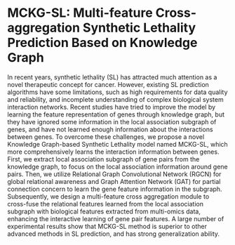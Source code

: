 # MCKG-SL: Multi-feature Cross-aggregation Synthetic Lethality Prediction Based on Knowledge Graph
In recent years, synthetic lethality (SL) has attracted much attention as a novel therapeutic concept for cancer. However, existing SL prediction algorithms have some limitations, such as high requirements for data quality and reliability, and incomplete understanding of complex biological system interaction networks. Recent studies have tried to improve the model by learning the feature representation of genes through knowledge graph, but they have ignored some information in the local association subgraph of genes, and have not learned enough information about the interactions between genes. To overcome these challenges, we propose a novel Knowledge Graph-based Synthetic Lethality model named MCKG-SL, which more comprehensively learns the interaction information between genes. First, we extract local association subgraph of gene pairs from the knowledge graph, to focus on the local association information around gene pairs. Then, we utilize Relational Graph Convolutional Network (RGCN) for global relational awareness and Graph Attention Network (GAT) for partial connection concern to learn the gene feature information in the subgraph. Subsequently, we design a multi-feature cross aggregation module to cross-fuse the relational features learned from the local association subgraph with biological features extracted from multi-omics data, enhancing the interactive learning of gene pair features. A large number of experimental results show that MCKG-SL method is superior to other advanced methods in SL prediction, and has strong generalization ability.
